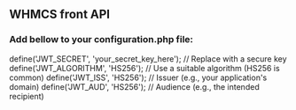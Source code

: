 ## WHMCS front API

### Add bellow to your configuration.php file: 


define('JWT_SECRET', 'your_secret_key_here'); // Replace with a secure key
define('JWT_ALGORITHM', 'HS256'); // Use a suitable algorithm (HS256 is common)
define('JWT_ISS', 'HS256'); // Issuer (e.g., your application's domain)
define('JWT_AUD', 'HS256'); // Audience (e.g., the intended recipient)

